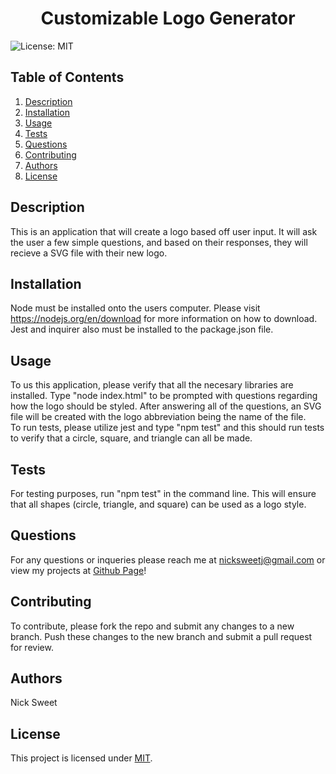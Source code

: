 
  <h1 align="center">Customizable Logo Generator </h1>
  

  ![License: MIT](https://img.shields.io/badge/License-MIT-yellow.svg)
  ## Table of Contents
  1. [Description](#description)
  2. [Installation](#installation)
  3. [Usage](#usage)
  4. [Tests](#tests)
  5. [Questions](#questions)
  6. [Contributing](#contributing)
  7. [Authors](#authors)
  8. [License](#license)
  ## Description<a name="description"></a>
  This is an application that will create a logo based off user input. It will ask the user a few simple questions, and based on their responses, they will recieve a SVG file with their new logo. 

  ## Installation<a name="installation"></a>
  Node must be installed onto the users computer. Please visit https://nodejs.org/en/download for more information on how to download. Jest and inquirer also must be installed to the package.json file. 

  ## Usage<a name="usage"></a> 
  To us this application, please verify that all the necesary libraries are installed. Type "node index.html" to be prompted with questions regarding how the logo should be styled. After answering all of the questions, an SVG file will be created with the logo abbreviation being the name of the file. <br> To run tests, please utilize jest and type "npm test" and this should run tests to verify that a circle, square, and triangle can all be made. 

  ## Tests<a name="tests"></a>
  For testing purposes, run "npm test" in the command line. This will ensure that all shapes (circle, triangle, and square) can be used as a logo style.  

  ## Questions<a name="questions"></a>
  For any questions or inqueries please reach me at nicksweetj@gmail.com or view my projects at [Github Page](https://github.com/NickSweet1)! 

  ## Contributing<a name="contributing"></a>
  To contribute, please fork the repo and submit any changes to a new branch. Push these changes to the new branch and submit a pull request for review. 

  ## Authors<a name="authors"></a>
  Nick Sweet 

  ## License<a name="license"></a>
  This project is licensed under [MIT](https://opensource.org/licenses/MIT).
